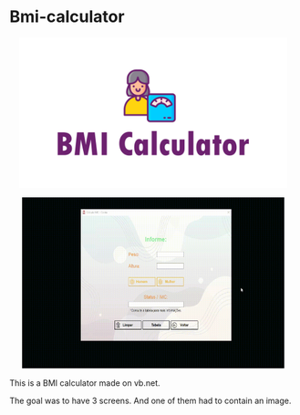 # Bmi-calculator

<p align="center">
  <img width="470" src="assets/to_readme/splashtogithub.png"
</p>

<p align="center">
  <img width="460" height="300" src="assets/to_readme/imc_git_1.gif"
</p>

  
This is a BMI calculator made on vb.net.

The goal was to have 3 screens. And one of them had to contain an image.
